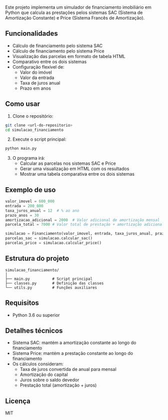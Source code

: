 Este projeto implementa um simulador de financiamento imobiliário em Python que calcula as prestações pelos sistemas SAC (Sistema de Amortização Constante) e Price (Sistema Francês de Amortização).

## Funcionalidades

- Cálculo de financiamento pelo sistema SAC
- Cálculo de financiamento pelo sistema Price 
- Visualização das parcelas em formato de tabela HTML
- Comparativo entre os dois sistemas
- Configuração flexível de:
  - Valor do imóvel
  - Valor da entrada
  - Taxa de juros anual
  - Prazo em anos

## Como usar

1. Clone o repositório:
```bash
git clone <url-do-repositorio>
cd simulacao_financiamento
```

2. Execute o script principal:
```bash
python main.py
```

3. O programa irá:
   - Calcular as parcelas nos sistemas SAC e Price
   - Gerar uma visualização em HTML com os resultados
   - Mostrar uma tabela comparativa entre os dois sistemas

## Exemplo de uso

```python
valor_imovel = 600_000
entrada = 200_000
taxa_juros_anual = 12  # % ao ano
prazo_anos = 30
amortizacao_adicional = 2000  # Valor adicional de amortização mensal
parcela_total = 7000 # Valor total de prestação + amortização adicional, é priorizado frente amortizacao_adicional

simulacao = Financiamento(valor_imovel, entrada, taxa_juros_anual, prazo_anos, amortizacao_adicional, parcela_total)
parcelas_sac = simulacao.calcular_sac()
parcelas_price = simulacao.calcular_price()
```

## Estrutura do projeto

```
simulacao_financiamento/
│
├── main.py          # Script principal
├── classes.py       # Definição das classes
└── utils.py         # Funções auxiliares
```

## Requisitos

- Python 3.6 ou superior

## Detalhes técnicos

- Sistema SAC: mantém a amortização constante ao longo do financiamento
- Sistema Price: mantém a prestação constante ao longo do financiamento
- Os cálculos consideram:
  - Taxa de juros convertida de anual para mensal
  - Amortização do capital
  - Juros sobre o saldo devedor
  - Prestação total (amortização + juros)

## Licença

MIT
